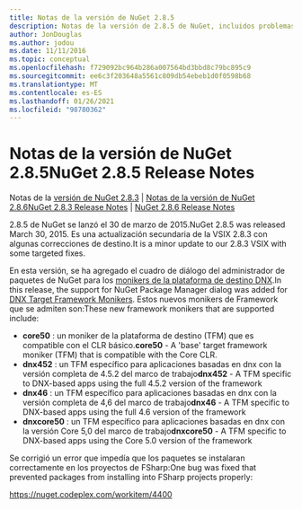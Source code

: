 ```yaml
---
title: Notas de la versión de NuGet 2.8.5
description: Notas de la versión de 2.8.5 de NuGet, incluidos problemas conocidos, correcciones de errores, características agregadas y DCR.
author: JonDouglas
ms.author: jodou
ms.date: 11/11/2016
ms.topic: conceptual
ms.openlocfilehash: f729092bc964b286a007564bd3bbd8c79bc895c9
ms.sourcegitcommit: ee6c3f203648a5561c809db54ebeb1d0f0598b68
ms.translationtype: MT
ms.contentlocale: es-ES
ms.lasthandoff: 01/26/2021
ms.locfileid: "98780362"
---
```

# <a name="nuget-285-release-notes"></a><span data-ttu-id="4198c-103">Notas de la versión de NuGet 2.8.5</span><span class="sxs-lookup"><span data-stu-id="4198c-103">NuGet 2.8.5 Release Notes</span></span>

<span data-ttu-id="4198c-104">Notas de la [versión de NuGet 2.8.3](../release-notes/nuget-2.8.3.md)  |  [Notas de la versión de NuGet 2.8.6](../release-notes/nuget-2.8.6.md)</span><span class="sxs-lookup"><span data-stu-id="4198c-104">[NuGet 2.8.3 Release Notes](../release-notes/nuget-2.8.3.md) | [NuGet 2.8.6 Release Notes](../release-notes/nuget-2.8.6.md)</span></span>

<span data-ttu-id="4198c-105">2.8.5 de NuGet se lanzó el 30 de marzo de 2015.</span><span class="sxs-lookup"><span data-stu-id="4198c-105">NuGet 2.8.5 was released March 30, 2015.</span></span> <span data-ttu-id="4198c-106">Es una actualización secundaria de la VSIX 2.8.3 con algunas correcciones de destino.</span><span class="sxs-lookup"><span data-stu-id="4198c-106">It is a minor update to our 2.8.3 VSIX with some targeted fixes.</span></span>

<span data-ttu-id="4198c-107">En esta versión, se ha agregado el cuadro de diálogo del administrador de paquetes de NuGet para los [monikers de la plataforma de destino DNX](https://github.com/aspnet/dnx).</span><span class="sxs-lookup"><span data-stu-id="4198c-107">In this release, the support for NuGet Package Manager dialog was added for [DNX Target Framework Monikers](https://github.com/aspnet/dnx).</span></span>  <span data-ttu-id="4198c-108">Estos nuevos monikers de Framework que se admiten son:</span><span class="sxs-lookup"><span data-stu-id="4198c-108">These new framework monikers that are supported include:</span></span>

* <span data-ttu-id="4198c-109">**core50** : un moniker de la plataforma de destino (TFM) que es compatible con el CLR básico.</span><span class="sxs-lookup"><span data-stu-id="4198c-109">**core50** - A 'base' target framework moniker (TFM) that is compatible with the Core CLR.</span></span>
* <span data-ttu-id="4198c-110">**dnx452** : un TFM específico para aplicaciones basadas en dnx con la versión completa de 4.5.2 del marco de trabajo</span><span class="sxs-lookup"><span data-stu-id="4198c-110">**dnx452** - A TFM specific to DNX-based apps using the full 4.5.2 version of the framework</span></span>
* <span data-ttu-id="4198c-111">**dnx46** : un TFM específico para aplicaciones basadas en dnx con la versión completa de 4,6 del marco de trabajo</span><span class="sxs-lookup"><span data-stu-id="4198c-111">**dnx46** - A TFM specific to DNX-based apps using the full 4.6 version of the framework</span></span>
* <span data-ttu-id="4198c-112">**dnxcore50** : un TFM específico para aplicaciones basadas en dnx con la versión Core 5,0 del marco de trabajo</span><span class="sxs-lookup"><span data-stu-id="4198c-112">**dnxcore50** - A TFM specific to DNX-based apps using the Core 5.0 version of the framework</span></span>

<span data-ttu-id="4198c-113">Se corrigió un error que impedía que los paquetes se instalaran correctamente en los proyectos de FSharp:</span><span class="sxs-lookup"><span data-stu-id="4198c-113">One bug was fixed that prevented packages from installing into FSharp projects properly:</span></span>

https://nuget.codeplex.com/workitem/4400